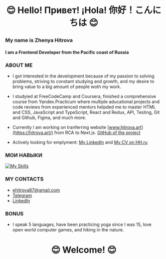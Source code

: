 
# <p align="center">:blush: Hello! Привет! ¡Hola! 你好！こんにちは :blush:</p>
### My name is Zhenya Hitrova
#### I am a Frontend Developer from the Pacific coast of Russia

### ABOUT ME
- I got interested in the development because of my passion to solving problems, striving to constant studying and growth, and my desire to bring value to a big amount of people woth my work.

- I studyied at FreeCodeCamp and Coursera, finished a comprehensive course from Yandex.Practicum where multiple aducational projects and code reviews from experienced mentors helpded me to master HTML and CSS, JavaScript and TypeScript, React and Redux, API, Testing, Git and Github, Figma, and much more.
  
- Currently I am working on tranferring website [www.hitrova.art](https://hitrova.art/) from RCA to Next.js. [GitHub of the project](https://github.com/z-hit/art-portfolio)
  
- Actively looking for emplyment: [My LinkedIn](www.linkedin.com/in/evgeniya-hitrova-66076011b)
and [My CV on HH.ru](https://vladivostok.hh.ru/applicant/resumes/view?resume=b12aefe0ff0914f5450039ed1f49394d37546f)
### МОИ НАВЫКИ

[![My Skills](https://skillicons.dev/icons?i=js,ts,html,css,sass,react,redux,nextjs,git,github,npm,yarn,postman,webpack,jest,cypress,figma,vscode&perline=9)](https://skillicons.dev)

### MY CONTACTS

- ehitrova87@gmail.com
- [Telegram](https://t.me/jarotea)
- [LinkedIn](www.linkedin.com/in/evgeniya-hitrova-66076011b)

### BONUS 
- I speak 5 languages, have been practicing yoga since I was 15, love open world computer games, and hiking in the nature.

# <p align="center">:blush: Welcome! :blush:</p>

